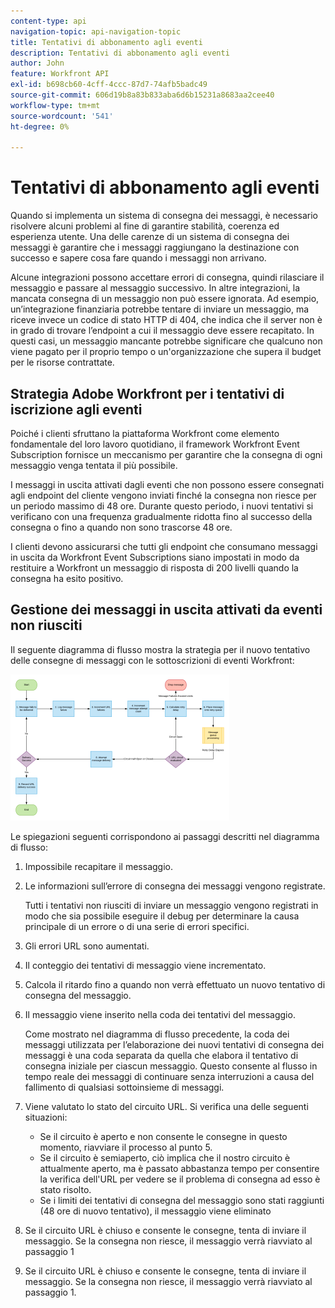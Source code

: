 ```yaml
---
content-type: api
navigation-topic: api-navigation-topic
title: Tentativi di abbonamento agli eventi
description: Tentativi di abbonamento agli eventi
author: John
feature: Workfront API
exl-id: b698cb60-4cff-4ccc-87d7-74afb5badc49
source-git-commit: 606d19b8a83b833aba6d6b15231a8683aa2cee40
workflow-type: tm+mt
source-wordcount: '541'
ht-degree: 0%

---
```


# Tentativi di abbonamento agli eventi

Quando si implementa un sistema di consegna dei messaggi, è necessario risolvere alcuni problemi al fine di garantire stabilità, coerenza ed esperienza utente. Una delle carenze di un sistema di consegna dei messaggi è garantire che i messaggi raggiungano la destinazione con successo e sapere cosa fare quando i messaggi non arrivano.

Alcune integrazioni possono accettare errori di consegna, quindi rilasciare il messaggio e passare al messaggio successivo.  In altre integrazioni, la mancata consegna di un messaggio non può essere ignorata. Ad esempio, un’integrazione finanziaria potrebbe tentare di inviare un messaggio, ma riceve invece un codice di stato HTTP di 404, che indica che il server non è in grado di trovare l’endpoint a cui il messaggio deve essere recapitato. In questi casi, un messaggio mancante potrebbe significare che qualcuno non viene pagato per il proprio tempo o un&#39;organizzazione che supera il budget per le risorse contrattate.

## Strategia Adobe Workfront per i tentativi di iscrizione agli eventi

Poiché i clienti sfruttano la piattaforma Workfront come elemento fondamentale del loro lavoro quotidiano, il framework Workfront Event Subscription fornisce un meccanismo per garantire che la consegna di ogni messaggio venga tentata il più possibile.

I messaggi in uscita attivati dagli eventi che non possono essere consegnati agli endpoint del cliente vengono inviati finché la consegna non riesce per un periodo massimo di 48 ore. Durante questo periodo, i nuovi tentativi si verificano con una frequenza gradualmente ridotta fino al successo della consegna o fino a quando non sono trascorse 48 ore.

I clienti devono assicurarsi che tutti gli endpoint che consumano messaggi in uscita da Workfront Event Subscriptions siano impostati in modo da restituire a Workfront un messaggio di risposta di 200 livelli quando la consegna ha esito positivo.

## Gestione dei messaggi in uscita attivati da eventi non riusciti

Il seguente diagramma di flusso mostra la strategia per il nuovo tentativo delle consegne di messaggi con le sottoscrizioni di eventi Workfront:

![](assets/event-subscription-circuit-breaker-retries-350x234.png)

Le spiegazioni seguenti corrispondono ai passaggi descritti nel diagramma di flusso:

1. Impossibile recapitare il messaggio.
1. Le informazioni sull’errore di consegna dei messaggi vengono registrate.

   Tutti i tentativi non riusciti di inviare un messaggio vengono registrati in modo che sia possibile eseguire il debug per determinare la causa principale di un errore o di una serie di errori specifici.

1. Gli errori URL sono aumentati.
1. Il conteggio dei tentativi di messaggio viene incrementato.
1. Calcola il ritardo fino a quando non verrà effettuato un nuovo tentativo di consegna del messaggio.
1. Il messaggio viene inserito nella coda dei tentativi del messaggio.

   Come mostrato nel diagramma di flusso precedente, la coda dei messaggi utilizzata per l’elaborazione dei nuovi tentativi di consegna dei messaggi è una coda separata da quella che elabora il tentativo di consegna iniziale per ciascun messaggio. Questo consente al flusso in tempo reale dei messaggi di continuare senza interruzioni a causa del fallimento di qualsiasi sottoinsieme di messaggi.

1. Viene valutato lo stato del circuito URL. Si verifica una delle seguenti situazioni:

   * Se il circuito è aperto e non consente le consegne in questo momento, riavviare il processo al punto 5.
   * Se il circuito è semiaperto, ciò implica che il nostro circuito è attualmente aperto, ma è passato abbastanza tempo per consentire la verifica dell&#39;URL per vedere se il problema di consegna ad esso è stato risolto.
   * Se i limiti dei tentativi di consegna del messaggio sono stati raggiunti (48 ore di nuovo tentativo), il messaggio viene eliminato

1. Se il circuito URL è chiuso e consente le consegne, tenta di inviare il messaggio. Se la consegna non riesce, il messaggio verrà riavviato al passaggio 1

1. Se il circuito URL è chiuso e consente le consegne, tenta di inviare il messaggio. Se la consegna non riesce, il messaggio verrà riavviato al passaggio 1.

   <!--
   <li value="10" data-mc-conditions="QuicksilverOrClassic.Draft mode">Workfront disables Event Subscriptions when both of the following criteria are met:
   <ul>
   <!--
   <li data-mc-conditions="QuicksilverOrClassic.Draft mode">The Event Subscription has failed 1000 delivery attempts consecutively</li>
   <li data-mc-conditions="QuicksilverOrClassic.Draft mode">48 hours have passed since the last successful delivery</li>
   </ul></li>
   -->
